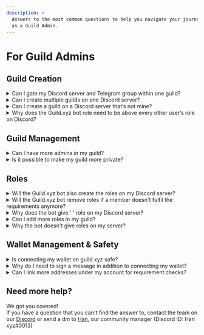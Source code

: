 ```yaml
---
description: >-
  Answers to the most common questions to help you navigate your journey with us
  as a Guild Admin.
---
```


# For Guild Admins

## Guild Creation

<details>

<summary>Can I gate my Discord server and Telegram group within one guild?</summary>

Multi-platform gating in one guild is not currently possible, but good news: we are working on it.

![](<../.gitbook/assets/image (9).png>)

</details>

<details>

<summary>Can I create multiple guilds on one Discord server?</summary>

No, you can only create one guild on one server.

</details>

<details>

<summary>Can I create a guild on a Discord server that’s not mine?</summary>

Yes, but only if you have administrator permissions on that server.

</details>

<details>

<summary>Why does the Guild.xyz bot role need to be above every other user’s role on Discord?</summary>

The bot can only add/remove roles if its permission is on the top of the ones it has to manage.

</details>

## Guild Management

<details>

<summary>Can I have more admins in my guild?</summary>

Yes, multi-admin management is available. If you want to have more admins in your guild, you can add multiple addresses in the 'Edit Guild' section.\
For more info, click (link)

</details>

<details>

<summary>Is it possible to make my guild more private?</summary>

Absolutely! There are 3 ways to have more privacy around your guild:

1. Hiding your guild from explorer (Note: by URL, it can be found)
2. Hiding your members' addresses
3. Hiding the addresses on your allowlists

</details>

## Roles

<details>

<summary>Will the Guild.xyz bot also create the roles on my Discord server?</summary>

Yes! When you create a role in your guild, the bot will automatically add it to your Discord server with the same name.

</details>

<details>

<summary>Will the Guild.xyz bot remove roles if a member doesn't fulfil the requirements anymore?</summary>

Yes, We’re listening to blockchain events and manage roles in real-time based on these events.

</details>

<details>

<summary>Why does the bot give ' ' role on my Discord server?</summary>

This happens when you delete the role that the Guild.xyz bot has created on your server.

</details>

<details>

<summary>Can I add more roles in my guild?</summary>

Yes, of course! If it's up to us, you can add an infinite number of roles, but on Discord the maximum is 250.

</details>

<details>

<summary>Why the bot doesn't give roles on my server?</summary>

If that happens then the Guild.xyz bot role is not above every other user roles it has to manage on Discord. It’s the only way for the bot to add/remove roles to/from your members.

</details>

## Wallet Management & Safety

<details>

<summary>Is connecting my wallet on guild.xyz safe?</summary>

Absolutely! When you sign in with guild.xyz, you only are validating ownership of the wallet address. The Guild.xyz bot does not get any permissions to perform transactions, and does not have any way of withdrawing anything from your wallet.

</details>

<details>

<summary>Why do I need to sign a message in addition to connecting my wallet?</summary>

Signing is the only way we can truly know that you are the owner of the wallet you are connecting. Signing is a safe, gas-less transaction that does not in any way give Guild.xyz permission to perform any transactions with your wallet.

</details>

<details>

<summary>Can I link more addresses under my account for requirement checks?</summary>

Yes! If you join a guild with a different address but the same Discord account, your addresses will be linked together and both will be used to check requirements.\
\
![](<../.gitbook/assets/image (23).png>)\
![](<../.gitbook/assets/image (6) (1).png>)\


</details>

## Need more help?

We got you covered!\
If you have a question that you can't find the answer to, contact the team on our [Discord](https://discord.gg/guildxyz) or send a dm to [Han](https://twitter.com/ikbenhan), our community manager (Discord ID: Han xyz#0013)
